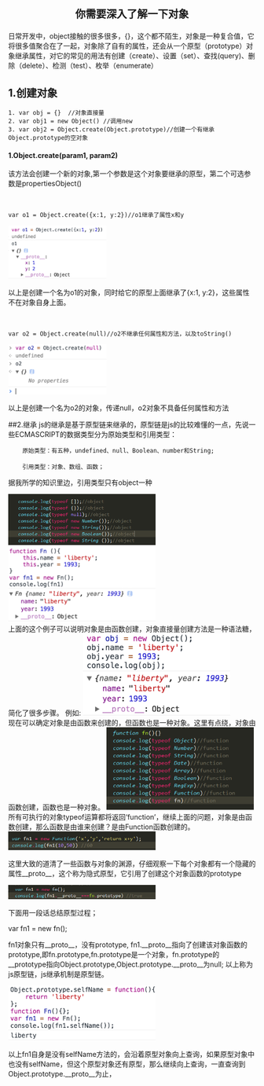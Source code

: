 <!--### ECMASCRIPT5.1

文章链接        |     文章内容       | 创建日期     |
--------------------|------------------|-----------------------|
 | 对象   |  2018-03-17   |-->
 
## <p align="center">你需要深入了解一下对象</p>
日常开发中，object接触的很多很多，{}，这个都不陌生，对象是一种复合值，它将很多值聚合在了一起，对象除了自有的属性，还会从一个原型（prototype）对象继承属性，对它的常见的用法有创建（create）、设置（set）、查找(query)、删除（delete）、检测（test）、枚举（enumerate）

## 1.创建对象
```
1. var obj = {}  //对象直接量
2. var obj1 = new Object() //调用new
3. var obj2 = Object.create(Object.prototype)//创建一个有继承Object.prototype的空对象
```
<h4>1.Object.create(param1, param2)</h4>
<p>该方法会创建一个新的对象,第一个参数是这个对象要继承的原型，第二个可选参数是propertiesObject()</p>

<br/>

```
var o1 = Object.create({x:1, y:2})//o1继承了属性x和y
```
<img width="200px" src="./img/WX20180317-212132@2x.png">

以上是创建一个名为o1的对象，同时给它的原型上面继承了{x:1, y:2}，这些属性不在对象自身上面。

<br/>

```
var o2 = Object.create(null)//o2不继承任何属性和方法，以及toString()
```
<img width="200px" src="./img/WX20180317-212819@2x.png">

以上是创建一个名为o2的对象，传递null，o2对象不具备任何属性和方法

##2.继承
js的继承是基于原型链来继承的，原型链是js的比较难懂的一点，先说一些ECMASCRIPT的数据类型分为原始类型和引用类型：

        原始类型：有五种，undefined、null、Boolean、number和String;

        引用类型：对象、数组、函数；
        

据我所学的知识里边，引用类型只有object一种

<img width="300px" src="./img/640.png">

<br/>

<img width="300px" src="./img/WX20180318-052606@2x.png">
<br/>
上面的这个例子可以说明对象是由函数创建，对象直接量创建方法是一种语法糖，简化了很多步骤。
例如:


<img width="300px" src="./img/WX20180318-053246@2x.png">
<br/>	
现在可以确定对象是由函数来创建的，但函数也是一种对象。这里有点绕，对象由函数创建，函数也是一种对象。

<img width="300px" src="./img/640 (1).png">

<br/>
所有可执行的对象typeof运算都将返回‘function’，继续上面的问题，对象是由函数创建，那么函数是由谁来创建？是由Function函数创建的。

<img width="300px" src="./img/640 (2).png">

这里大致的道清了一些函数与对象的渊源，仔细观察一下每个对象都有一个隐藏的属性__proto__，这个称为隐式原型，它引用了创建这个对象函数的prototype

<img width="300px" src="./img/640 (3).png">

下面用一段话总结原型过程；

var fn1 = new fn();

fn1对象只有__proto__，没有prototype, fn1.__proto__指向了创建该对象函数的prototype,即fn.prototype,fn.prototype是一个对象，fn.prototype的__prototype指向Object.prototype,Object.prototype.__proto__为null;
以上称为js原型链，js继承机制是原型链。


<img width="300px" src="./img/WX20180318-060011@2x.png">

以上fn1自身是没有selfName方法的，会沿着原型对象向上查询，如果原型对象中也没有selfName，但这个原型对象还有原型，那么继续向上查询，一直查询到Object.prototype.__proto__为止，